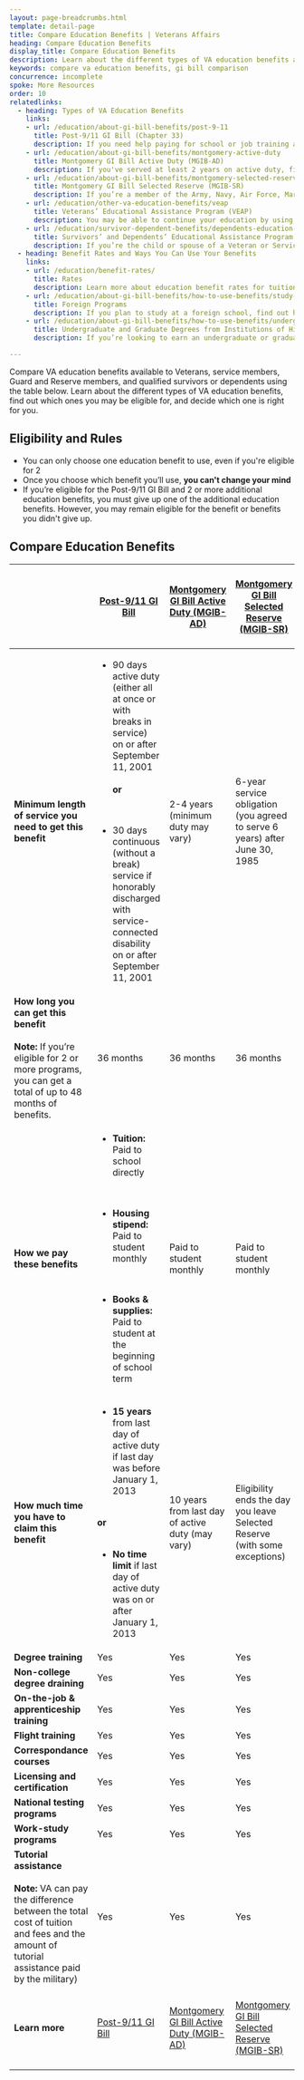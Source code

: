 ```yaml
---
layout: page-breadcrumbs.html
template: detail-page
title: Compare Education Benefits | Veterans Affairs
heading: Compare Education Benefits
display_title: Compare Education Benefits
description: Learn about the different types of VA education benefits available to service members, Veterans, members of the National Guard or Reserves, or qualified survivors or dependents. Find out which programs you’re eligible for and decide which one is best for you. Use the table below to compare VA education benefits. 
keywords: compare va education benefits, gi bill comparison
concurrence: incomplete
spoke: More Resources
order: 10
relatedlinks:
  - heading: Types of VA Education Benefits
    links:
    - url: /education/about-gi-bill-benefits/post-9-11
      title: Post-9/11 GI Bill (Chapter 33)
      description: If you need help paying for school or job training and you’ve served on active duty after September 10, 2001, you may qualify for the Post-9/11 GI Bill. 
    - url: /education/about-gi-bill-benefits/montgomery-active-duty
      title: Montgomery GI Bill Active Duty (MGIB-AD)
      description: If you've served at least 2 years on active duty, find out if you qualify for the Montgomery GI Bill Active Duty (MGIB-AD) program.
    - url: /education/about-gi-bill-benefits/montgomery-selected-reserve
      title: Montgomery GI Bill Selected Reserve (MGIB-SR)
      description: If you’re a member of the Army, Navy, Air Force, Marine Corps or Coast Guard Reserve, Army National Guard, or Air National Guard, you may be able to get up to 36 months of education and training benefits under the Montgomery GI Bill Selected Reserve (MGIB-SR) program. 
    - url: /education/other-va-education-benefits/veap
      title: Veterans’ Educational Assistance Program (VEAP)
      description: You may be able to continue your education by using part of your military pay to help cover the cost of school. 
    - url: /education/survivor-dependent-benefits/dependents-education-assistance
      title: Survivors’ and Dependents’ Educational Assistance Program (DEA)
      description: If you’re the child or spouse of a Veteran or Servicemember who has died, is captured or missing, or has disabilities, find out if you can get help paying for school or job training through the Survivors’ and Dependents’ Educational Assistance (DEA) program—also called Chapter 35.
  - heading: Benefit Rates and Ways You Can Use Your Benefits
    links:
    - url: /education/benefit-rates/
      title: Rates
      description: Learn more about education benefit rates for tuition and books for qualifying Veterans and their family members.
    - url: /education/about-gi-bill-benefits/how-to-use-benefits/study-at-foreign-schools/
      title: Foreign Programs
      description: If you plan to study at a foreign school, find out how you can use VA benefits to cover your tuition and fees.
    - url: /education/about-gi-bill-benefits/how-to-use-benefits/undergraduate-graduate-programs/
      title: Undergraduate and Graduate Degrees from Institutions of Higher Learning
      description: If you’re looking to earn an undergraduate or graduate degree, find out if you can get VA benefits to help pay for courses.

---
```


<div class="va-introtext">

Compare VA education benefits available to Veterans, service members, Guard and Reserve members, and qualified survivors or dependents using the table below. Learn about the different types of VA education benefits, find out which ones you may be eligible for, and decide which one is right for you. 

</div>

<h2>Eligibility and Rules</h2>

- You can only choose one education benefit to use, even if you're eligible for 2
- Once you choose which benefit you’ll use, <strong>you can't change your mind</strong>
- If you’re eligible for the Post-9/11 GI Bill and 2 or more additional education benefits, you must give up one of the additional education benefits. However, you may remain eligible for the benefit or benefits you didn't give up.


<h2>Compare Education Benefits</h2>

|  | [Post-9/11 GI Bill](https://www.va.gov/education/about-gi-bill-benefits/post-9-11/) | [Montgomery GI Bill Active Duty (MGIB-AD)](https://www.va.gov/education/about-gi-bill-benefits/montgomery-active-duty/) | [Montgomery GI Bill Selected Reserve (MGIB-SR)](https://www.va.gov/education/about-gi-bill-benefits/montgomery-selected-reserve/) | [Veterans' Educational Assistance Program (VEAP)](https://www.va.gov/education/other-va-education-benefits/veap/) | [Survivors’ and Dependents’ Educational Assistance Program (DEA)](https://www.va.gov/education/survivor-dependent-benefits/dependents-education-assistance/) |
| --- | --- | --- | --- | --- | --- |
| <strong>Minimum length of service you need to get this benefit</strong> | <ul><li>90 days active duty (either all at once or with breaks in service) on or after September 11, 2001 <br><br><strong>or</strong></ul></li> <br> <ul><li>30 days continuous (without a break) service if honorably discharged with service-connected disability on or after September 11, 2001</ul></li> | 2-4 years (minimum duty may vary) | 6-year service obligation (you agreed to serve 6 years) after June 30, 1985 | 181 continuous (without a break) days active service between December 31, 1976 and July 1, 1985 (minimum duty may vary) | N/A |
| <strong>How long you can get this benefit</strong> <br><br><strong>Note:</strong> If you’re eligible for 2 or more programs, you can get a total of up to 48 months of benefits. | 36 months | 36 months | 36 months | 36 months | 45 months |
| <strong>How we pay these benefits</strong> | <ul><li><strong>Tuition:</strong> Paid to school directly</ul></li> <br> <ul><li><strong>Housing stipend:</strong> Paid to student monthly</ul></li><br><ul><li><strong>Books & supplies:</strong> Paid to student at the beginning of school term | Paid to student monthly | Paid to student monthly | Paid to student | Paid to student monthly |
  | <strong>How much time you have to claim this benefit</strong> | <ul><li><strong>15 years</strong> from last day of active duty if last day was before January 1, 2013</ul></li> <br><strong>or</strong><br><br> <ul><li><strong>No time limit</strong> if last day of active duty was on or after January 1, 2013</ul></li> | 10 years from last day of active duty (may vary) | Eligibility ends the day you leave Selected Reserve (with some exceptions) | 10 years from last day of active duty | <ul><li><strong>Spouses:</strong> 10-20 years (may vary)</ul></li><br> <ul><li> <strong>Children:</strong> Qualify on their 18th birthday, and can use this benefit until their 26th birthday (may vary). |
| <strong>Degree training</strong> | Yes | Yes | Yes | Yes | Yes |
| <strong>Non-college degree draining</strong> | Yes | Yes | Yes | Yes | Yes |
| <strong>On-the-job & apprenticeship training</strong> | Yes | Yes | Yes | Yes | Yes |
| <strong>Flight training</strong> | Yes | Yes | Yes | Yes | No |
| <strong>Correspondance courses</strong> | Yes | Yes | Yes | Yes | Yes |
| <strong>Licensing and certification</strong> | Yes | Yes | Yes | Yes | Yes |
| <strong>National testing programs</strong> | Yes | Yes | Yes | Yes | Yes |
| <strong>Work-study programs</strong> | Yes | Yes | Yes | Yes | Yes |
| <strong>Tutorial assistance</strong> <br><br><strong>Note:</strong> VA can pay the difference between the total cost of tuition and fees and the amount of tutorial assistance paid by the military) | Yes | Yes | Yes | Yes | Yes |
| <strong>Learn more</strong> | [Post-9/11 GI Bill](https://www.va.gov/education/about-gi-bill-benefits/post-9-11/) | [Montgomery GI Bill Active Duty (MGIB-AD)](https://www.va.gov/education/about-gi-bill-benefits/montgomery-active-duty/) | [Montgomery GI Bill Selected Reserve (MGIB-SR)](https://www.va.gov/education/about-gi-bill-benefits/montgomery-selected-reserve/) | [Veterans' Educational Assistance Program (VEAP)](https://www.va.gov/education/other-va-education-benefits/veap/) | [Survivors’ and Dependents’ Educational Assistance Program (DEA)](https://www.va.gov/education/survivor-dependent-benefits/dependents-education-assistance/) |






